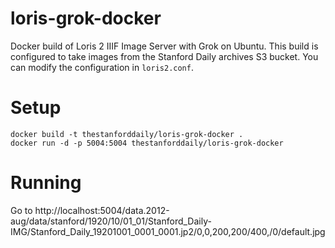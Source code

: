 loris-grok-docker
===========

Docker build of Loris 2 IIIF Image Server with Grok on Ubuntu. This build is configured to take images from the Stanford Daily archives S3 bucket. You can modify the configuration in `loris2.conf`.

# Setup
```
docker build -t thestanforddaily/loris-grok-docker .
docker run -d -p 5004:5004 thestanforddaily/loris-grok-docker
```

# Running
Go to http://localhost:5004/data.2012-aug/data/stanford/1920/10/01_01/Stanford_Daily-IMG/Stanford_Daily_19201001_0001_0001.jp2/0,0,200,200/400,/0/default.jpg